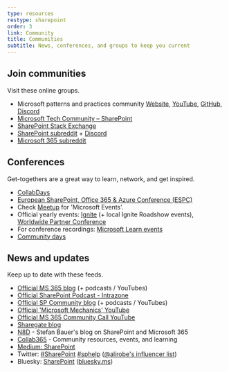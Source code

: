 ```yaml
---
type: resources
restype: sharepoint
order: 3
link: Community
title: Communities
subtitle: News, conferences, and groups to keep you current
---
```


## Join communities

Visit these online groups.

* Microsoft patterns and practices community [Website](https://pnp.github.io/), [YouTube](https://www.youtube.com/@MicrosoftCommunityLearning/playlists), [GitHub](https://github.com/pnp),  [Discord](https://aka.ms/community/discord)
* [Microsoft Tech Community – SharePoint](https://techcommunity.microsoft.com/category/content_management)
* [SharePoint Stack Exchange](https://sharepoint.stackexchange.com/)
* [SharePoint subreddit](https://old.reddit.com/r/sharepoint/) + [Discord](https://discord.gg/7FqFA9rQzR)
* [Microsoft 365 subreddit](https://old.reddit.com/r/Microsoft365/)

## Conferences

Get-togethers are a great way to learn, network, and get inspired.

* [CollabDays](https://www.collabdays.org/)
* [European SharePoint, Office 365 & Azure Conference (ESPC)](https://www.sharepointeurope.com/)
* Check [Meetup](https://www.meetup.com/find/?keywords=microsoft&source=EVENTS) for 'Microsoft Events'.
* Official yearly events: [Ignite](https://ignite.microsoft.com/) (+ local Ignite Roadshow events), [Worldwide Partner Conference](https://partner.microsoft.com/)
* For conference recordings: [Microsoft Learn events](https://learn.microsoft.com/events/)
* [Community days](https://www.communitydays.org/)

## News and updates

Keep up to date with these feeds.

* [Official MS 365 blog](https://www.microsoft.com/microsoft-365/blog/) (+ podcasts / YouTubes)
* [Official SharePoint Podcast -  Intrazone](https://intrazone.libsyn.com)
* [Official SP Community blog](https://techcommunity.microsoft.com/category/content_management/blog/spblog) (+ podcasts / YouTubes)
* [Official 'Microsoft Mechanics' YouTube](https://www.youtube.com/@MSFTMechanics)
* [Official MS 365 Community Call YouTube](https://www.youtube.com/@MicrosoftCommunityLearning)
* [Sharegate blog](https://sharegate.com/blog)
* [N8D](https://n8d.at/) - Stefan Bauer's blog on SharePoint and Microsoft 365
* [Collab365](https://collab365.community/) - Community resources, events, and learning
* [Medium: SharePoint](https://medium.com/tag/sharepoint)
* Twitter: [#SharePoint](https://x.com/search?q=%23sharepoint) [#sphelp](https://x.com/search?q=%23sphelp) ([@alirobe's influencer list](https://twitter.com/alirobe/lists/sharepoint-influencers/members))
* Bluesky: [SharePoint](https://bsky.app/search?q=%23SharePoint) ([bluesky.ms](https://bluesky.ms/))